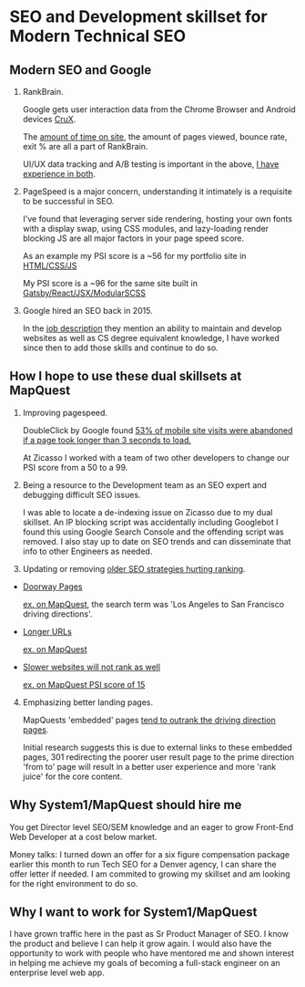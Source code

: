 # SEO and Development skillset for Modern Technical SEO

## Modern SEO and Google

1. RankBrain.

   Google gets user interaction data from the Chrome Browser and Android devices [CruX](https://developers.google.com/web/updates/2018/08/chrome-ux-report-dashboard).  

   The [amount of time on site](https://moz.com/blog/long-click-and-the-quality-of-search-success), the amount of pages viewed, bounce rate, exit % are all a part of RankBrain.

   UI/UX data tracking and A/B testing is important in the above, [I have experience in both](https://andrew-biv.com/seo.html).

2. PageSpeed is a major concern, understanding it intimately is a requisite to be successful in SEO.  

   I've found that leveraging server side rendering, hosting your own fonts with a display swap, using CSS modules, and lazy-loading render blocking JS are all major factors in your page speed score.

   As an example my PSI score is a ~56 for my portfolio site in [HTML/CSS/JS](https://developers.google.com/speed/pagespeed/insights/?url=https%3A%2F%2Fandrew-biv.com)

   My PSI score is a ~96 for the same site built in [Gatsby/React/JSX/ModularSCSS](https://developers.google.com/speed/pagespeed/insights/?url=http%3A%2F%2Fabiv.surge.sh%2F)

3. Google hired an SEO back in 2015.

   In the [job description](https://searchengineland.com/figz/wp-content/seloads/2015/07/google-seo-job.png) they mention an ability to maintain and develop websites as well as CS degree equivalent knowledge, I have worked since then to add those skills and continue to do so.

## How I hope to use these dual skillsets at MapQuest

1. Improving pagespeed.

   DoubleClick by Google found [53% of mobile site visits were abandoned if a page took longer than 3 seconds to load.](https://developers.google.com/web/fundamentals/performance/why-performance-matters)

   At Zicasso I worked with a team of two other developers to change our PSI score from a 50 to a 99.

2. Being a resource to the Development team as an SEO expert and debugging difficult SEO issues.

   I was able to locate a de-indexing issue on Zicasso due to my dual skillset.  An IP blocking script was accidentally including Googlebot I found this using Google Search Console and the offending script was removed.  I also stay up to date on SEO trends and can disseminate that info to other Engineers as needed.

3. Updating or removing [older SEO strategies hurting ranking](https://northcutt.com/seo-checklist/google-ranking-factors/).

* [Doorway Pages](https://support.google.com/webmasters/answer/2721311?hl=en)

   [ex. on MapQuest](https://www.mapquest.com/directions/to/us/ca/san-francisco-282039201), the search term was 'Los Angeles to San Francisco driving directions'.

* [Longer URLs](https://www.stephanspencer.com/matt-cutts-interview/)

  [ex. on MapQuest](https://www.mapquest.com/directions/list/1/us/ca/los-angeles-282039899/to/us/ca/san-diego-282038949)

* [Slower websites will not rank as well](http://googlewebmastercentral.blogspot.ca/2010/04/using-site-speed-in-web-search-ranking.html)

   [ex. on MapQuest PSI score of 15](https://developers.google.com/speed/pagespeed/insights/?url=https%3A%2F%2Fwww.mapquest.com%2F)

4. Emphasizing better landing pages.

   MapQuests 'embedded' pages [tend to outrank the driving direction pages](https://www.google.com/search?q=los+angelos+to+san+diego+driving+directions&pws=0).

   Initial research suggests this is due to external links to these embedded pages, 301 redirecting the poorer user result page to the prime direction 'from to' page will result in a better user experience and more 'rank juice' for the core content.

## Why System1/MapQuest should hire me

   You get Director level SEO/SEM knowledge and an eager to grow Front-End Web Developer at a cost below market.

   Money talks: I turned down an offer for a six figure compensation package earlier this month to run Tech SEO for a Denver agency, I can share the offer letter if needed.  I am commited to growing my skillset and am looking for the right environment to do so.

## Why I want to work for System1/MapQuest

   I have grown traffic here in the past as Sr Product Manager of SEO.  I know the product and believe I can help it grow again. I would also have the opportunity to work with people who have mentored me and shown interest in helping me achieve my goals of becoming a full-stack engineer on an enterprise level web app.
